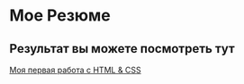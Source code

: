 # Мое Резюме

## Результат вы можете посмотреть тут

[Моя первая работа с HTML & CSS](https://barresi.github.io/myResume/)
